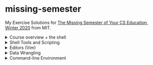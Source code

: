 # missing-semester
My Exercise Solutions for [The Missing Semester of Your CS Education, Winter 2020](https://missing.csail.mit.edu/2020/) from MIT.

<details>
<summary>Course overview + the shell</summary>

1. ```
   $ echo $SHELL
   /bin/bash
   ```
2. ```
   $ mkdir /tmp/missing
   ```
3. ```
   $ man touch
   ```
4. ```
   $ touch /tmp/missing/semester
   ```
5. ```
   $ echo '#!/bin/sh' > /tmp/missing/semester
   $ echo 'curl --head --silent https://missing.csail.mit.edu' >> /tmp/missing/semester
   ```
6. ```
   $ /tmp/missing/semester
   -bash: /tmp/missing/semester: Permission denied
   $ ls -l /tmp/missing/semester
   -rw-r--r--  1 kumatheworld  wheel  61 Jun 30 19:20 /tmp/missing/semester
   ```
7. This works because it only needs the read permission unlike the previous one that needs the execute permission.
   ```
   $ sh /tmp/missing/semester
   HTTP/2 200
   server: GitHub.com
   content-type: text/html; charset=utf-8
   last-modified: Sat, 26 Jun 2021 10:14:39 GMT
   access-control-allow-origin: *
   etag: "60d6fe0f-1f31"
   expires: Sat, 26 Jun 2021 18:02:11 GMT
   cache-control: max-age=600
   x-proxy-cache: MISS
   x-github-request-id: E25A:3CCC:1CEDC6:1F2376:60D7694B
   accept-ranges: bytes
   date: Wed, 30 Jun 2021 10:29:43 GMT
   via: 1.1 varnish
   age: 385
   x-served-by: cache-hnd18744-HND
   x-cache: HIT
   x-cache-hits: 1
   x-timer: S1625048984.682678,VS0,VE1
   vary: Accept-Encoding
   x-fastly-request-id: af16a01b69ff7c7a566e819ede35ff74bfc59970
   content-length: 7985
   ```
8. ```
   $ man chmod
   ```
9. The first line of `/tmp/missing/semester` right after the shebang `#!` tells the shell what program to run. In our case, that is `/bin/sh`.
   ```
   $ chmod u+x /tmp/missing/semester
   $ /tmp/missing/semester
   (command output shown)
   ```
0. ```
   $ /tmp/missing/semester | grep "last-modified" > ~/last-modified.txt
   ```
</details>

<details>
<summary>Shell Tools and Scripting</summary>

1. The following command lists the files under `$dir` in that way.
   ```
   $ ls -alhtG "$dir"
   ```
2. ```
   marco() {
      export MARCO=$(pwd)
   }

   polo() {
      cd "$MARCO"
   }
   ```
3. Assuming the given script is named `magic.sh`, the following script is what we want.
   ```
   #!/usr/bin/env bash

   file=output.txt
   > $file
   while [ $? -eq 0 ]; do
      ./magic.sh >> $file 2>&1
   done

   cat $file
   n=$(wc -l < $file | sed 's/ //g' | xargs -I{} expr {} - 1)
   echo "It took $n runs to fail"
   ```
4. On MacOS, the following command creates `htmls.zip` that has all `.html` files under `$dir` or its subdirectories.
   ```
   $ find "$dir" -name "*.html" -print0 | xargs -0 zip htmls.zip
   ```
5. On MacOS, the following command lists all files under `$dir` or its subdirectories by recency. To get the most recently changed file only, pipe it to `head -n1`.
   ```
   $ find "$dir" -type f -print0 | xargs -0 ls -lt
   ```
</details>

<details>
<summary>Editors (Vim)</summary>

1. Done.
2. Done.
3. Done.
4. Done.
5. Ok I will try.
6. Skipped for now.
7. Skipped for now.
8. I followed the [macros](https://missing.csail.mit.edu/2020/editors/#macros) section and got [example-data.json](example-data.json). Note that you have to undo the changes made by the intermediate macros `e` and `p`.
</details>

<details>
<summary>Data Wrangling</summary>

1. Done.
2. Look at the following command.
   ```
   $ grep -i "a.*a.*a" /usr/share/dict/words | rev | cut -c-2 | rev | sort | uniq -c
   ```
   The `grep` part finds the words that have 3 `a`'s in the case insensitive manner. Note that we do not check if each word ends with `'s` as no word in the file does. What the `rev | cut -c-2 | rev` part does is get the last 2 characters from each word. Finally, by `sort | uniq -c` we get a list of suffixes with multiplicity.

   By further piping the output to `sort | tail -1` we get the most common suffix `al`, which appears 1,039 times. We can use `wc -l` instead to get the number of suffixes, which is 156. Looking at the output of the command above, which is sorted alphabetically, we can easily find a suffix that does not show up. For example, `ab` as in `tab` is not listed there.
3. Running `sed s/REGEX/SUBSTITUTION/ input.txt > input.txt` will clear `input.txt` as the shell first tries to create a new file `input.txt` to get ready for the redirection. We can run `sed -i s/REGEX/SUBSTITUTION/ input.txt` to get around this.
4. I skip this as it turned out there was little information from the log.
   ```
   $ log show | grep -e"=== system boot:" -e"Previous shutdown cause" | cut -d' ' -f-2
   2021-07-06 20:25:13.000000+0900
   2021-07-21 19:06:06.000000+0900
   2021-07-21 19:06:06.736536+0900
   ```
5. The following command almost does the job.
   ```
   $ log show --process 0 | cut -c89- | sort | uniq -c | awk '$1 == 1' | tr -s ' ' | cut -c4-
   ```
   Note that we do not filter out old information from earlier than the past 3 reboots since we do not have it in the first place.

   This command has some more problems that I am not sure how to fix. Firstly, it might possibly filter out messages that show up multiple times in a reboot and do not in other reboots. Another serious problem is that the command output is too long to see in practice, being well over 100k lines. This is because it contains many lines that are basically the same but slightly different in number.
6. The following command downloads the table from the [first website](https://ucr.fbi.gov/crime-in-the-u.s/2016/crime-in-the-u.s.-2016/topic-pages/tables/table-1) and shows the statistics of the population column.
   ```
   $ curl -s https://ucr.fbi.gov/crime-in-the-u.s/2016/crime-in-the-u.s.-2016/tables/table-1 | tr '\n' '\a' | grep -o '<table.*</table>' | tr '\a' '\n' | grep -A1 'headers="cell31 ' | grep "</td>" | sed 's/[^0-9]//g' | R --slave -e 'x <- scan(file="stdin", quiet=TRUE); summary(x)'
   Min.   1st Qu.    Median      Mean   3rd Qu.      Max.
   267783607 287309833 300509820 298634769 312159283 323127513
   ```
   To get the statistics of the n-th column in general, change `'headers="cell31 '` to `'headers="cell3{n} '` (removing the curly braces).
</details>

<details>
<summary>Command-line Environment</summary>

#### Job control
1. ```
   $ sleep 10000
   ^Z
   [1]+  Stopped                 sleep 10000
   $ bg
   [1]+ sleep 10000 &
   $ pgrep -af "sleep 10000"
   12443
   $ pkill -af "sleep 10000"
   [1]+  Terminated: 15          sleep 10000
   ```
2. Using `wait`:
   ```
   $ sleep 60 &
   [1] 12651
   $ wait %1; ls
   [1]+  Done                    sleep 60
   README.md         example-data.json
   ```
   Defining `pidwait`:
   ```
   pidwait() {
      :
      while [ $? -eq 0 ]; do
         sleep 1
         kill -0 $1 2>/dev/null
      done
      ls
   }
   ```
   ```
   $ sleep 10 &
   [1] 15304
   $ pidwait $(pgrep -af "sleep 10")
   [1]+  Done                    sleep 10
   README.md         example-data.json
   ```
#### Terminal multiplexer
1. Done.
#### Aliases
1. ```
   alias dc=cd
   ```
2. Below is the command output. As you can see, nothing is really worth setting an alias for. Doing something like `alias gc="git commit"` might help but I am willing to type the full commands for those.
   ```
   $ history | awk '{$1="";print substr($0,2)}' | sort | uniq -c | sort -n | tail -n 10
   1 07/27/21 22:00:42 tmjux
   1 07/27/21 22:00:43 tmux
   1 07/27/21 22:00:50 screen
   1 07/27/21 22:03:30 tmux
   1 07/27/21 22:06:41 tmux ls
   1 07/27/21 22:37:09 nano diary.md
   1 07/27/21 22:38:53 git commit -am "Add 2021-07-27"
   1 07/27/21 22:38:55 git push
   1 07/28/21 08:03:35 brew install --cask virtualbox
   1 07/28/21 19:43:04 history | awk '{$1="";print substr($0,2)}' | sort | uniq -c | sort -n | tail -n 10   ```
#### Dotfiles
1. Done.
2. Done.
</details>
